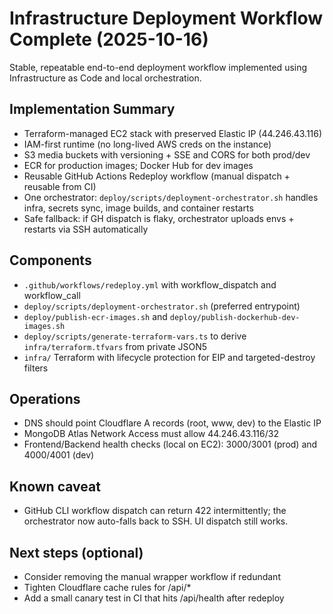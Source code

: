 # Infrastructure Deployment Workflow Complete (2025-10-16)

Stable, repeatable end-to-end deployment workflow implemented using Infrastructure as Code and local orchestration.

## Implementation Summary

- Terraform-managed EC2 stack with preserved Elastic IP (44.246.43.116)
- IAM-first runtime (no long-lived AWS creds on the instance)
- S3 media buckets with versioning + SSE and CORS for both prod/dev
- ECR for production images; Docker Hub for dev images
- Reusable GitHub Actions Redeploy workflow (manual dispatch + reusable from CI)
- One orchestrator: `deploy/scripts/deployment-orchestrator.sh` handles infra, secrets sync, image builds, and container restarts
- Safe fallback: if GH dispatch is flaky, orchestrator uploads envs + restarts via SSH automatically

## Components

- `.github/workflows/redeploy.yml` with workflow_dispatch and workflow_call
- `deploy/scripts/deployment-orchestrator.sh` (preferred entrypoint)
- `deploy/publish-ecr-images.sh` and `deploy/publish-dockerhub-dev-images.sh`
- `deploy/scripts/generate-terraform-vars.ts` to derive `infra/terraform.tfvars` from private JSON5
- `infra/` Terraform with lifecycle protection for EIP and targeted-destroy filters

## Operations

- DNS should point Cloudflare A records (root, www, dev) to the Elastic IP
- MongoDB Atlas Network Access must allow 44.246.43.116/32
- Frontend/Backend health checks (local on EC2): 3000/3001 (prod) and 4000/4001 (dev)

## Known caveat

- GitHub CLI workflow dispatch can return 422 intermittently; the orchestrator now auto-falls back to SSH. UI dispatch still works.

## Next steps (optional)

- Consider removing the manual wrapper workflow if redundant
- Tighten Cloudflare cache rules for /api/\*
- Add a small canary test in CI that hits /api/health after redeploy
